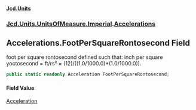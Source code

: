 #### [Jcd.Units](index.md 'index')
### [Jcd.Units.UnitsOfMeasure.Imperial](Jcd.Units.UnitsOfMeasure.Imperial.md 'Jcd.Units.UnitsOfMeasure.Imperial').[Accelerations](Accelerations.md 'Jcd.Units.UnitsOfMeasure.Imperial.Accelerations')

## Accelerations.FootPerSquareRontosecond Field

foot per square rontosecond defined such that: inch per square yoctosecond = ft/rs² × (12)/((1.0/1000.0)*(1.0/1000.0)).

```csharp
public static readonly Acceleration FootPerSquareRontosecond;
```

#### Field Value
[Acceleration](Acceleration.md 'Jcd.Units.UnitTypes.Acceleration')